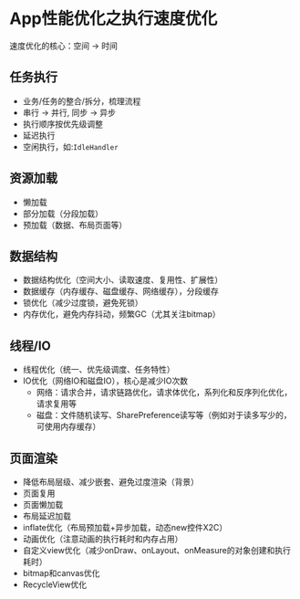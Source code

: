 # App性能优化之执行速度优化

速度优化的核心：空间 -> 时间

## 任务执行

* 业务/任务的整合/拆分，梳理流程
* 串行 -> 并行, 同步 -> 异步
* 执行顺序按优先级调整
* 延迟执行
* 空闲执行，如:`IdleHandler`

## 资源加载

* 懒加载
* 部分加载（分段加载）
* 预加载（数据、布局页面等）

## 数据结构

* 数据结构优化（空间大小、读取速度、复用性、扩展性）
* 数据缓存（内存缓存、磁盘缓存、网络缓存），分段缓存
* 锁优化（减少过度锁，避免死锁）
* 内存优化，避免内存抖动，频繁GC（尤其关注bitmap）

## 线程/IO

* 线程优化（统一、优先级调度、任务特性）
* IO优化（网络IO和磁盘IO），核心是减少IO次数
  * 网络：请求合并，请求链路优化，请求体优化，系列化和反序列化优化，请求复用等
  * 磁盘：文件随机读写、SharePreference读写等（例如对于读多写少的，可使用内存缓存）

## 页面渲染

* 降低布局层级、减少嵌套、避免过度渲染（背景）
* 页面复用
* 页面懒加载
* 布局延迟加载
* inflate优化（布局预加载+异步加载，动态new控件X2C）
* 动画优化（注意动画的执行耗时和内存占用）
* 自定义view优化（减少onDraw、onLayout、onMeasure的对象创建和执行耗时）
* bitmap和canvas优化
* RecycleView优化
